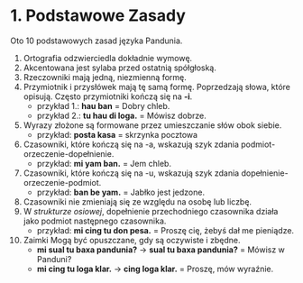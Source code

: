 
# 1. Podstawowe Zasady

Oto 10 podstawowych zasad języka Pandunia.

1. Ortografia odzwierciedla dokładnie wymowę.
2. Akcentowana jest sylaba przed ostatnią spółgłoską.
3. Rzeczowniki mają jedną, niezmienną formę.
4. Przymiotnik i przysłówek mają tę samą formę. Poprzedzają słowa, które opisują. Często przymiotniki kończą się na **-i**.
    - przykład 1.: **hau ban** = Dobry chleb.
    - przykład 2.: **tu hau di loga.** = Mówisz dobrze.
5. Wyrazy złożone są formowane przez umieszczanie słów obok siebie.
    - przykład: **posta kasa** = skrzynka pocztowa
6. Czasowniki, które kończą się na -a, wskazują szyk zdania podmiot-orzeczenie-dopełnienie.
    - przykład: **mi yam ban.** = Jem chleb.
7. Czasowniki, które kończą się na -u, wskazują szyk zdania dopełnienie-orzeczenie-podmiot.
    - przykład: **ban be yam.** = Jabłko jest jedzone.
8. Czasowniki nie zmieniają się ze względu na osobę lub liczbę.
9. W _strukturze osiowej_, dopełnienie przechodniego czasownika działa jako podmiot następnego czasownika.
    - przykład: **mi cing tu don pesa.** = Proszę cię, żebyś dał me pieniądze.
10. Zaimki Mogą być opuszczane, gdy są oczywiste i zbędne.
    - **mi sual tu baxa pandunia?** → **sual tu baxa pandunia?** = Mówisz w Panduni?
    - **mi cing tu loga klar.** →  **cing loga klar.** = Proszę, mów wyraźnie.

